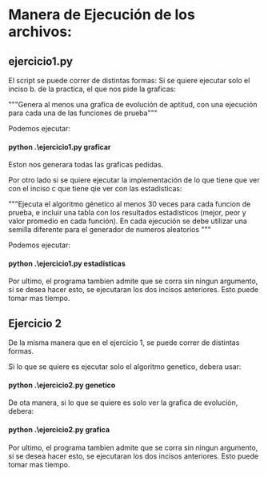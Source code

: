 # Manera de Ejecución de los archivos:

## ejercicio1.py
El script se puede correr de distintas formas:
Si se quiere ejecutar solo el inciso b. de la practica, el que nos pide la graficas:

"""Genera al menos una grafica de evolución de aptitud, con una ejecución para cada una de las
funciones de prueba"""

Podemos ejecutar:

#### python .\ejercicio1.py graficar

Eston nos generara todas las graficas pedidas.

Por otro lado si se quiere ejecutar la implementación de lo que tiene que ver con el inciso c que tiene qie ver con las estadisticas:

"""Ejecuta el algoritmo génetico al menos 30 veces para cada funcion de prueba, e incluir una
tabla con los resultados estadisticos (mejor, peor y valor promedio en cada función). En cada
ejecución se debe utilizar una semilla diferente para el generador de numeros aleatorios
"""

Podemos ejecutar:

#### python .\ejercicio1.py estadisticas

Por ultimo, el programa tambien admite que se corra sin ningun argumento, si se desea hacer esto, se ejecutaran los dos incisos anteriores. Esto puede tomar mas tiempo.


## Ejercicio 2

De la misma manera que en el ejercicio 1, se puede correr de distintas formas.

Si lo que se quiere es ejecutar solo el algoritmo genetico, debera usar:

#### python .\ejercicio2.py genetico

De ota manera, si lo que se quiere es solo ver la grafica de evolución, debera:

#### python .\ejercicio2.py grafica

Por ultimo, el programa tambien admite que se corra sin ningun argumento, si se desea hacer esto, se ejecutaran los dos incisos anteriores. Esto puede tomar mas tiempo.